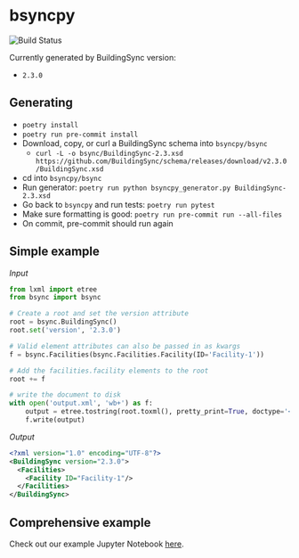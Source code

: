 # bsyncpy

![Build Status](https://github.com/BuildingSync/bsyncpy/actions/workflows/ci.yml/badge.svg?branch=develop)

Currently generated by BuildingSync version:
- `2.3.0`

## Generating
- `poetry install`
- `poetry run pre-commit install`
- Download, copy, or curl a BuildingSync schema into `bsyncpy/bsync`
  - `curl -L -o bsync/BuildingSync-2.3.xsd https://github.com/BuildingSync/schema/releases/download/v2.3.0/BuildingSync.xsd`
- cd into `bsyncpy/bsync`
- Run generator: `poetry run python bsyncpy_generator.py BuildingSync-2.3.xsd`
- Go back to `bsyncpy` and run tests: `poetry run pytest`
- Make sure formatting is good: `poetry run pre-commit run --all-files`
- On commit, pre-commit should run again

## Simple example

*Input*
```python
from lxml import etree
from bsync import bsync

# Create a root and set the version attribute
root = bsync.BuildingSync()
root.set('version', '2.3.0')

# Valid element attributes can also be passed in as kwargs
f = bsync.Facilities(bsync.Facilities.Facility(ID='Facility-1'))

# Add the facilities.facility elements to the root
root += f

# write the document to disk
with open('output.xml', 'wb+') as f:
    output = etree.tostring(root.toxml(), pretty_print=True, doctype='<?xml version="1.0" encoding="UTF-8"?>')
    f.write(output)
```

*Output*
```xml
<?xml version="1.0" encoding="UTF-8"?>
<BuildingSync version="2.3.0">
  <Facilities>
    <Facility ID="Facility-1"/>
  </Facilities>
</BuildingSync>
```

## Comprehensive example

Check out our example Jupyter Notebook [here](https://nbviewer.jupyter.org/github/BuildingSync/schema/blob/develop-v2/docs/notebooks/bsync_examples/Small-Office-Level-1.ipynb).
